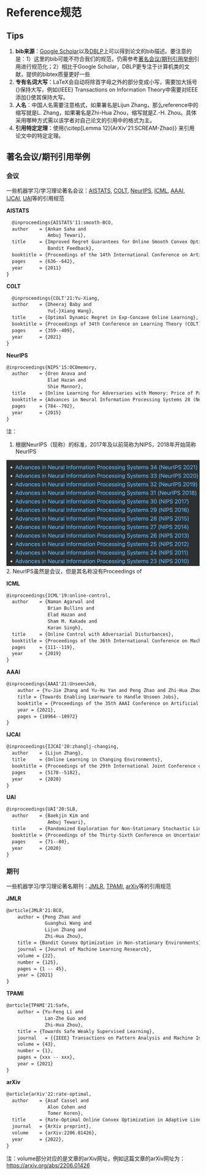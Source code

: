 # Reference规范

## Tips
1. **bib来源**：[Google Scholar](https://scholar.google.com/)以及[DBLP](https://dblp.org/)上可以得到论文的bib描述。要注意的是：1）这里的bib可能不符合我们的规范，仍需参考[著名会议/期刊引用举例](#举例)引用进行规范化；2）相比于Google Scholar，DBLP更专注于计算机类的文献，提供的bibtex质量更好一些
2. **专有名词大写**：LaTeX会自动将除首字母之外的部分变成小写，需要加大括号{}保持大写，例如{IEEE} Transactions on Information Theory中需要对IEEE添加{}使其保持大写。
3. **人名**：中国人名需要注意格式，如果署名是Lijun Zhang，那么reference中的缩写就是L. Zhang，如果署名是Zhi-Hua Zhou，缩写就是Z.-H. Zhou。具体采用哪种方式需以该学者对自己论文的引用中的格式为主。
4. **引用特定定理**：使用{\citep[Lemma 12]{ArXiv'21:SCREAM-Zhao}} 来引用论文中的特定定理。

## 著名会议/期刊引用举例 <span id="举例"></span>
### 会议
一些机器学习/学习理论著名会议：[AISTATS](#AISTATS), [COLT](#COLT), [NeurIPS](#NeurIPS), [ICML](#ICML), [AAAI](#ICML), [IJCAI](#IJCAI), [UAI](#UAI)等的引用规范

<span id="AISTATS">**AISTATS**</span>
```latex
  @inproceedings{AISTATS'11:smooth-BCO,
  author    = {Ankan Saha and
               Ambuj Tewari},
  title     = {Improved Regret Guarantees for Online Smooth Convex Optimization with
               Bandit Feedback},
  booktitle = {Proceedings of the 14th International Conference on Artificial Intelligence and Statistics (AISTATS)},
  pages     = {636--642},
  year      = {2011}
}
```

<span id="COLT">**COLT**</span>
```latex
  @inproceedings{COLT'21:Yu-Xiang,
  author    = {Dheeraj Baby and
               Yu{-}Xiang Wang},
  title     = {Optimal Dynamic Regret in Exp-Concave Online Learning},
  booktitle = {Proceedings of 34th Conference on Learning Theory (COLT)},
  pages     = {359--409},
  year      = {2021}
}
```

<span id="NeurIPS">**NeurIPS**</span>
```latex
@inproceedings{NIPS'15:OCOmemory,
  author    = {Oren Anava and
               Elad Hazan and
               Shie Mannor},
  title     = {Online Learning for Adversaries with Memory: Price of Past Mistakes},
  booktitle = {Advances in Neural Information Processing Systems 28 (NeurIPS)},
  pages     = {784--792},
  year      = {2015}
}
```
注：
1. 根据NeurIPS（现称）的标准，2017年及以前简称为NIPS，2018年开始简称NeurIPS
<img src="./images/NeurIPS.png" style="zoom:50%;" />
2. NeurIPS虽然是会议，但是其名称没有Proceedings of

<span id="ICML">**ICML**</span>
```latex
@inproceedings{ICML'19:online-control,
  author    = {Naman Agarwal and
               Brian Bullins and
               Elad Hazan and
               Sham M. Kakade and
               Karan Singh},
  title     = {Online Control with Adversarial Disturbances},
  booktitle = {Proceedings of the 36th International Conference on Machine Learning (ICML)},
  pages     = {111--119},
  year      = {2019}
}
```

<span id="AAAI">**AAAI**</span>
```latex
@inproceedings{AAAI'21:UnseenJob,
    author = {Yu-Jie Zhang and Yu-Hu Yan and Peng Zhao and Zhi-Hua Zhou},
    title = {Towards Enabling Learnware to Handle Unseen Jobs},
    booktitle = {Proceedings of the 35th AAAI Conference on Artificial Intelligence (AAAI)},
    year = {2021},
    pages = {10964--10972}
}
```

<span id="IJCAI">**IJCAI**</span>
```latex
@inproceedings{IJCAI'20:zhanglj-changing,
  author    = {Lijun Zhang},
  title     = {Online Learning in Changing Environments},
  booktitle = {Proceedings of the 29th International Joint Conference on Artificial Intelligence (IJCAI)},
  pages     = {5178--5182},
  year      = {2020}
}
```

<span id="UAI">**UAI**</span>
```latex
@inproceedings{UAI'20:SLB,
  author    = {Baekjin Kim and
               Ambuj Tewari},
  title     = {Randomized Exploration for Non-Stationary Stochastic Linear Bandits},
  booktitle = {Proceedings of the Thirty-Sixth Conference on Uncertainty in Artificial Intelligence (UAI)},
  pages     = {71--80},
  year      = {2020}
}
```

### 期刊
一些机器学习/学习理论著名期刊：[JMLR](#JMLR), [TPAMI](#TPAMI), [arXiv](#arXiv)等的引用规范

<span id="JMLR">**JMLR**</span>
```latex
@article{JMLR'21:BCO,
    author = {Peng Zhao and
              Guanghui Wang and
              Lijun Zhang and
              Zhi-Hua Zhou},
    title = {Bandit Convex Optimization in Non-stationary Environments},
    journal = {Journal of Machine Learning Research},
    volume = {22},
    number = {125},
    pages = {1 -- 45},
    year = {2021}
}
```

<span id="TPAMI">**TPAMI**</span>
```latex
@article{TPAMI'21:Safe,
    author = {Yu-Feng Li and
              Lan-Zhe Guo and
              Zhi-Hua Zhou},
    title = {Towards Safe Weakly Supervised Learning},
    journal   = {{IEEE} Transactions on Pattern Analysis and Machine Intelligence},
    volume = {43},
    number = {1},
    pages = {xxx -- xxx},
    year = {2021}
}
```

<span id="arXiv">**arXiv**</span>
```latex
@article{arXiv'22:rate-optimal,
  author    = {Asaf Cassel and
               Alon Cohen and
               Tomer Koren},
  title     = {Rate-Optimal Online Convex Optimization in Adaptive Linear Control},
  journal   = {ArXiv preprint},
  volume    = {arXiv:2206.01426},
  year      = {2022},
}
```
注：volume部分对应的是文章的arXiv网址，例如这篇文章的arXiv网址为：https://arxiv.org/abs/2206.01426